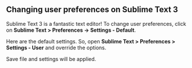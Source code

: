---
---
## Changing user preferences on Sublime Text 3

Sublime Text 3 is a fantastic text editor! To change user preferences, click on **Sublime Text > Preferences -> Settings - Default**.  

Here are the default settings. So, open **Sublime Text > Preferences > Settings - User** and override the options.  

Save file and settings will be applied.
